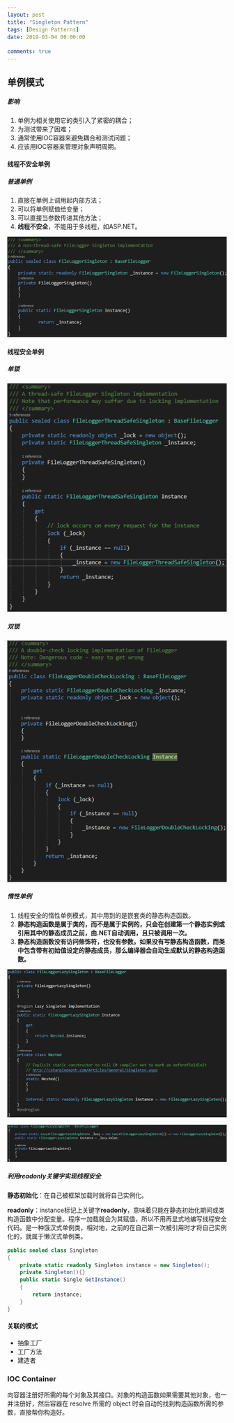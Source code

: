 ```yaml
---
layout: post
title: "Singleton Pattern"
tags: [Design Patterns]
date: 2019-03-04 00:00:00

comments: true
---  
```


## 单例模式  

##### 影响  

1. 单例为相关使用它的类引入了紧密的耦合；
2. 为测试带来了困难；
3. 通常使用IOC容器来避免耦合和测试问题；
4. 应该用IOC容器来管理对象声明周期。

#### 线程不安全单例

##### 普通单例  

1. 直接在单例上调用起内部方法；
2. 可以将单例赋值给变量；  
3. 可以直接当参数传进其他方法；
4. **线程不安全**，不能用于多线程，如ASP.NET。

![singleton](/assets/gallery/singleton.png)   

<!--more-->  

#### 线程安全单例  

##### 单锁

![singleLock](/assets/gallery/singleLock.png)  

##### 双锁  

![doubleLock](/assets/gallery/doubleLock.png)  

##### 惰性单例  

1. 线程安全的惰性单例模式，其中用到的是嵌套类的静态构造函数。
2. **静态构造函数是属于类的，而不是属于实例的，只会在创建第一个静态实例或引用其中的静态成员之前，由.NET自动调用，且只被调用一次。**
3. **静态构造函数没有访问修饰符，也没有参数。如果没有写静态构造函数，而类中包含带有初始值设定的静态成员，那么编译器会自动生成默认的静态构造函数。**  

![lazysingleton](/assets/gallery/lazysingleton.png)   

![anotherLazy](/assets/gallery/anotherLazy.png)  

##### 利用readonly关键字实现线程安全  

**静态初始化**：在自己被框架加载时就将自己实例化。  

**readonly**：instance标记上关键字**readonly**，意味着只能在静态初始化期间或类构造函数中分配变量。程序一加载就会为其赋值，所以不用再显式地编写线程安全代码。是一种饿汉式单例类，相对地，之前的在自己第一次被引用时才将自己实例化的，就属于懒汉式单例类。  

```C#
public sealed class Singleton
{
    private static readonly Singleton instance = new Singleton();
    private Singleton(){}
    public static Single GetInstance()
    {
        return instance;
    }
}
```



#### 关联的模式  

- 抽象工厂  
- 工厂方法  
- 建造者

### IOC Container  

向容器注册好所需的每个对象及其接口。对象的构造函数如果需要其他对象，也一并注册好，然后容器在 resolve 所需的 object 时会自动的找到构造函数所需的参数，直接帮你构造好。
